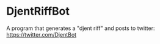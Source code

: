 # DjentRiffBot
A program that generates a "djent riff" and posts to twitter: https://twitter.com/DjentBot
